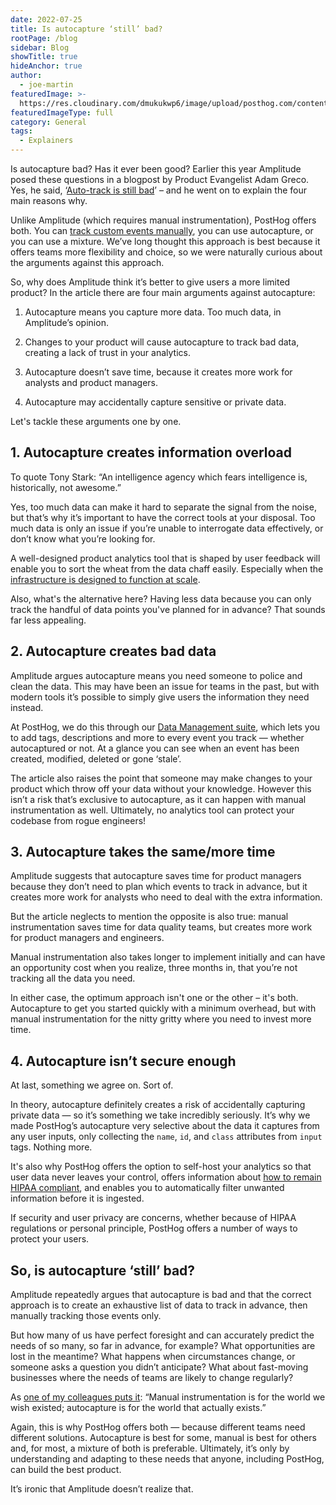 ```yaml
---
date: 2022-07-25
title: Is autocapture ‘still’ bad?
rootPage: /blog
sidebar: Blog
showTitle: true
hideAnchor: true
author:
  - joe-martin
featuredImage: >-
  https://res.cloudinary.com/dmukukwp6/image/upload/posthog.com/contents/images/blog/posthog-engineering-blog.png
featuredImageType: full
category: General
tags:
  - Explainers
---
```


Is autocapture bad? Has it ever been good? Earlier this year Amplitude posed these questions in a blogpost by Product Evangelist Adam Greco. Yes, he said, ‘[Auto-track is still bad](https://amplitude.com/blog/autotrack-is-bad)’ – and he went on to explain the four main reasons why.

Unlike Amplitude (which requires manual instrumentation), PostHog offers both. You can [track custom events manually](/tutorials/event-tracking-guide), you can use autocapture, or you can use a mixture. We’ve long thought this approach is best because it offers teams more flexibility and choice, so we were naturally curious about the arguments against this approach.

So, why does Amplitude think it’s better to give users a more limited product? In the article there are four main arguments against autocapture:

1. Autocapture means you capture more data. Too much data, in Amplitude’s opinion.

2. Changes to your product will cause autocapture to track bad data, creating a lack of trust in your analytics.
 
3. Autocapture doesn’t save time, because it creates more work for analysts and product managers.
 
4. Autocapture may accidentally capture sensitive or private data. 

Let's tackle these arguments one by one. 

## 1. Autocapture creates information overload

To quote Tony Stark: “An intelligence agency which fears intelligence is, historically, not awesome.” 

Yes, too much data can make it hard to separate the signal from the noise, but that’s why it’s important to have the correct tools at your disposal. Too much data is only an issue if you’re unable to interrogate data effectively, or don’t know what you’re looking for. 

A well-designed product analytics tool that is shaped by user feedback will enable you to sort the wheat from the data chaff easily. Especially when the [infrastructure is designed to function at scale](https://posthog.com/blog/clickhouse-announcement).

Also, what's the alternative here? Having less data because you can only track the handful of data points you've planned for in advance? That sounds far less appealing.

## 2. Autocapture creates bad data

Amplitude argues autocapture means you need someone to police and clean the data. This may have been an issue for teams in the past, but with modern tools it’s possible to simply give users the information they need instead. 

At PostHog, we do this through our [Data Management suite](/docs/user-guides/data-management), which lets you to add tags, descriptions and more to every event you track — whether autocaptured or not. At a glance you can see when an event has been created,  modified, deleted or gone ‘stale’.

The article also raises the point that someone may make changes to your product which throw off your data without your knowledge. However this isn’t a risk that’s exclusive to autocapture, as it can happen with manual instrumentation as well. Ultimately, no analytics tool can protect your codebase from rogue engineers!

## 3. Autocapture takes the same/more time

Amplitude suggests that autocapture saves time for product managers because they don’t need to plan which events to track in advance, but it creates more work for analysts who need to deal with the extra information. 

But the article neglects to mention the opposite is also true: manual instrumentation saves time for data quality teams, but creates more work for product managers and engineers. 

Manual instrumentation also takes longer to implement initially and can have an opportunity cost when you realize, three months in, that you’re not tracking all the data you need. 

In either case, the optimum approach isn't one or the other – it's both. Autocapture to get you started quickly with a minimum overhead, but with manual instrumentation for the nitty gritty where you need to invest more time.

## 4. Autocapture isn’t secure enough

At last, something we agree on. Sort of. 

In theory, autocapture definitely creates a risk of accidentally capturing private data — so it’s something we take incredibly seriously. It’s why we made PostHog’s autocapture very selective about the data it captures from any user inputs, only collecting the `name`, `id`, and `class` attributes from `input` tags. Nothing more. 

It's also why PostHog offers the option to self-host your analytics so that user data never leaves your control, offers information about [how to remain HIPAA compliant](/docs/privacy/hipaa-compliance), and enables you to automatically filter unwanted information before it is ingested. 

If security and user privacy are concerns, whether because of HIPAA regulations or personal principle, PostHog offers a number of ways to protect your users.

## So, is autocapture ‘still’ bad?

Amplitude repeatedly argues that autocapture is bad and that the correct approach is to create an exhaustive list of data to track in advance, then manually tracking those events only.

But how many of us have perfect foresight and can accurately predict the needs of so many, so far in advance, for example? What opportunities are lost in the meantime? What happens when circumstances change, or someone asks a question you didn’t anticipate? What about fast-moving businesses where the needs of teams are likely to change regularly?

As [one of my colleagues puts it](https://github.com/PostHog/posthog.com/issues/3593#issuecomment-1160197161): “Manual instrumentation is for the world we wish existed; autocapture is for the world that actually exists.”

Again, this is why PostHog offers both — because different teams need different solutions. Autocapture is best for some, manual is best for others and, for most, a mixture of both is preferable. Ultimately, it’s only by understanding and adapting to these needs that anyone, including PostHog, can build the best product. 

It’s ironic that Amplitude doesn’t realize that. 

<NewsletterForm />

